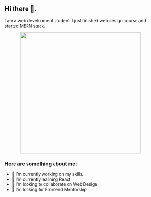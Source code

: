 ## Hi there 👋. 

I am a web development student. I just finished web design course and started MERN stack.

<div align="center"><img src="https://cdn.dribbble.com/users/2401141/screenshots/5487982/developers-gif-showcase.gif" width="400"></div>
  
### Here are something about me:

- 🔭 I’m currently working on my skills.
- 🌱 I’m currently learning React
- 👯 I’m looking to collaborate on Web Design
- 🤔 I’m looking for Frontend Mentorship
